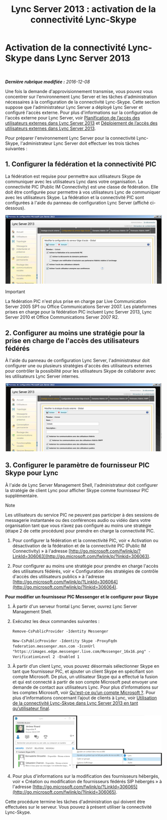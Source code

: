 ﻿---
title: 'Lync Server 2013 : activation de la connectivité Lync-Skype'
TOCTitle: Activation de la connectivité Lync-Skype
ms:assetid: 34c4db3e-582f-41fb-85c4-3438ae02f09f
ms:mtpsurl: https://technet.microsoft.com/fr-fr/library/Dn440170(v=OCS.15)
ms:contentKeyID: 59602870
ms.date: 12/10/2016
mtps_version: v=OCS.15
ms.translationtype: HT
---

# Activation de la connectivité Lync-Skype dans Lync Server 2013

 

_**Dernière rubrique modifiée :** 2016-12-08_

Une fois la demande d'approvisionnement transmise, vous pouvez vous concentrer sur l'environnement Lync Server et les tâches d'administration nécessaires à la configuration de la connectivité Lync-Skype. Cette section suppose que l'administrateur Lync Server a déployé Lync Server et configuré l'accès externe. Pour plus d'informations sur la configuration de l'accès externe pour Lync Server, voir [Planification de l’accès des utilisateurs externes dans Lync Server 2013](lync-server-2013-planning-for-external-user-access.md) et [Déploiement de l’accès des utilisateurs externes dans Lync Server 2013](lync-server-2013-deploying-external-user-access.md).

Pour préparer l'environnement Lync Server pour la connectivité Lync-Skype, l'administrateur Lync Server doit effectuer les trois tâches suivantes :

## 1\. Configurer la fédération et la connectivité PIC

La fédération est requise pour permettre aux utilisateurs Skype de communiquer avec les utilisateurs Lync dans votre organisation. La connectivité PIC (Public IM Connectivity) est une classe de fédération. Elle doit être configurée pour permettre à vos utilisateurs Lync de communiquer avec les utilisateurs Skype. La fédération et la connectivité PIC sont configurées à l'aide du panneau de configuration Lync Server (affiché ci-dessous).

![Affichage de PIC](images/Dn440170.451b94e3-0b38-488c-835f-1f25690e8074(OCS.15).jpg "Affichage de PIC")

> [!IMPORTANT]  
> La fédération PIC n'est plus prise en charge par Live Communication Server 2005 SP1 ou Office Communications Server 2007. Les plateformes prises en charge pour la fédération PIC incluent Lync Server 2013, Lync Server 2010 et Office Communications Server 2007 R2.

## 2\. Configurer au moins une stratégie pour la prise en charge de l'accès des utilisateurs fédérés

À l'aide du panneau de configuration Lync Server, l'administrateur doit configurer une ou plusieurs stratégies d'accès des utilisateurs externes pour contrôler la possibilité pour les utilisateurs Skype de collaborer avec les utilisateurs Lync Server internes.

![Stratégies](images/Dn440170.8fd46ad1-9749-422c-8c47-c16ac9032cdb(OCS.15).jpg "Stratégies")

## 3\. Configurer le paramètre de fournisseur PIC Skype pour Lync

À l'aide de Lync Server Management Shell, l'administrateur doit configurer la stratégie de client Lync pour afficher Skype comme fournisseur PIC supplémentaire.

> [!NOTE]  
> Les utilisateurs du service PIC ne peuvent pas participer à des sessions de messagerie instantanée ou des conférences audio ou vidéo dans votre organisation tant que vous n’avez pas configuré au moins une stratégie (étape 2 de cette procédure) pour prendre en charge la connectivité PIC.

1.  Pour configurer la fédération et la connectivité PIC, voir « Activation ou désactivation de la fédération et de la connectivité PIC (Public IM Connectivity) » à l'adresse [http://go.microsoft.com/fwlink/p/?LinkId=306063](http://go.microsoft.com/fwlink/p/?linkid=306063).

2.  Pour configurer au moins une stratégie pour prendre en charge l'accès des utilisateurs fédérés, voir « Configuration des stratégies de contrôle d'accès des utilisateurs publics » à l'adresse [http://go.microsoft.com/fwlink/p/?LinkId=306064](http://go.microsoft.com/fwlink/p/?linkid=306064).

**Pour modifier un fournisseur PIC Messenger et le configurer pour Skype**

1.  À partir d'un serveur frontal Lync Server, ouvrez Lync Server Management Shell.

2.  Exécutez les deux commandes suivantes :
    
    `Remove-CsPublicProvider -Identity Messenger`
    
    `New-CsPublicProvider -Identity Skype -ProxyFqdn federation.messenger.msn.com -IconUrl "https://images.edge.messenger.live.com/Messenger_16x16.png" -VerificationLevel 2 -Enabled 1`

3.  À partir d’un client Lync, vous pouvez désormais sélectionner Skype en tant que fournisseur PIC, et ajouter un client Skype en spécifiant son compte Microsoft. De plus, un utilisateur Skype qui a effectué la fusion et qui est connecté à partir de son compte Microsoft peut envoyer une demande de contact aux utilisateurs Lync. Pour plus d’informations sur les comptes Microsoft, voir [Qu'est-ce qu’un compte Microsoft ?](https://support.skype.com/fr/faq/fa12059/what-is-a-microsoft-account). Pour plus d’informations concernant l’ajout de clients à Lync, voir [Utilisation de la connectivité Lync-Skype dans Lync Server 2013 en tant qu’utilisateur final](lync-server-2013-using-lync-skype-connectivity-as-an-end-user.md).
    
    ![Ajouter un contact Skype](images/Dn440170.df0e6ed9-2374-4dfa-a815-87281989487c(OCS.15).jpg "Ajouter un contact Skype")

4.  Pour plus d'informations sur la modification des fournisseurs hébergés, voir « Création ou modification de fournisseurs fédérés SIP hébergés » à l'adresse [http://go.microsoft.com/fwlink/p/?LinkId=306065](http://go.microsoft.com/fwlink/p/?linkid=306065).

Cette procédure termine les tâches d'administration qui doivent être effectuées sur le serveur. Vous pouvez à présent utiliser la connectivité Lync-Skype.

